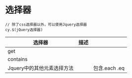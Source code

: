 # 选择器

```
// 除了css选择器以外，可以使用Jquery选择器
cy.$(jQuery选择器)

```

|选择器|描述||
|---|---|---|
|get|||
|contains|||
|Jquery中的其他元素选择方法||包含.each .eq|
